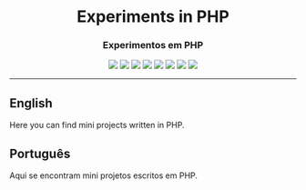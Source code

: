 <div align="center">

<h1>Experiments in PHP</h1>
<h3>Experimentos em PHP</h3>

![](https://img.shields.io/github/license/felipenlunkes/learning-PHP.svg)
![](https://img.shields.io/github/stars/felipenlunkes/learning-PHP.svg)
![](https://img.shields.io/github/issues/felipenlunkes/learning-PHP.svg)
![](https://img.shields.io/github/issues-closed/felipenlunkes/learning-PHP.svg)
![](https://img.shields.io/github/issues-pr/felipenlunkes/learning-PHP.svg)
![](https://img.shields.io/github/issues-pr-closed/felipenlunkes/learning-PHP.svg)
![](https://img.shields.io/github/downloads/felipenlunkes/learning-PHP/total.svg)
![](https://img.shields.io/github/release/felipenlunkes/learning-PHP.svg)

</div>

<hr>

## English

<div align="justify">

Here you can find mini projects written in PHP.

</div>

## Português

<div align="justify">

Aqui se encontram mini projetos escritos em PHP.

</div>

